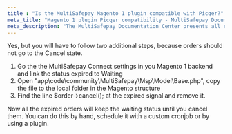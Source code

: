 ```yaml
---
title : "Is the MultiSafepay Magento 1 plugin compatible with Picqer?"
meta_title: "Magento 1 plugin Picqer compatibility - MultiSafepay Documentation Center"
meta_description: "The MultiSafepay Documentation Center presents all relevant information about our Plugins and API. You can also find support pages for Payment Methods, Tools and General Questions as well as the contact details of our Support and Integration Teams."
---
```


Yes, but you will have to follow two additional steps, because orders should not go to the Cancel state.

1. Go the the MultiSafepay Connect settings in you Magento 1 backend and link the status expired to Waiting
2. Open "app\code\community\MultiSafepay\Msp\Model\Base.php", copy the file to the local folder in the Magento structure
3. Find the line $order->cancel(); at the expired signal and remove it.

Now all the expired orders will keep the waiting status until you cancel them. You can do this by hand, schedule it with a custom cronjob or by using a plugin.
